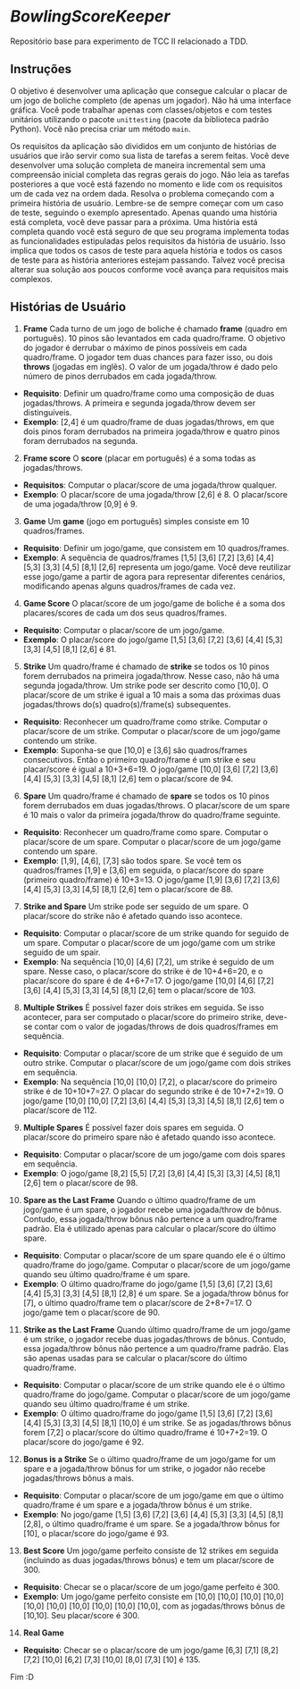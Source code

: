 # _BowlingScoreKeeper_
Repositório base para experimento de TCC II relacionado a TDD.

## Instruções

O objetivo é desenvolver uma aplicação que consegue calcular o placar de um jogo de boliche completo (de apenas um jogador). Não há uma interface gráfica. Você pode trabalhar apenas com classes/objetos e com testes unitários utilizando o pacote `unittesting` (pacote da biblioteca padrão Python). Você não precisa criar um método `main`.

Os requisitos da aplicação são divididos em um conjunto de histórias de usuários que irão servir como sua lista de tarefas a serem feitas. Você deve desenvolver uma solução completa de maneira incremental sem uma compreensão inicial completa das regras gerais do jogo. Não leia as tarefas posteriores a que você está fazendo no momento e lide com os requisitos um de cada vez na ordem dada. Resolva o problema começando com a primeira história de usuário. Lembre-se de sempre começar com um caso de teste, seguindo o exemplo apresentado. Apenas quando uma história está completa, você deve passar para a próxima. Uma história está completa quando você está seguro de que seu programa implementa todas as funcionalidades estipuladas pelos requisitos da história de usuário. Isso implica que todos os casos de teste para aquela história e todos os casos de teste para as história anteriores estejam passando. Talvez você precisa alterar sua solução aos poucos conforme você avança para requisitos mais complexos.

## Histórias de Usuário

1. **Frame**
Cada turno de um jogo de boliche é chamado **frame** (quadro em português). 10 pinos são levantados em cada quadro/frame. O objetivo do jogador é derrubar o máximo de pinos possíveis em cada quadro/frame. O jogador tem duas chances para fazer isso, ou dois **throws** (jogadas em inglês). O valor de um jogada/throw é dado pelo número de pinos derrubados em cada jogada/throw.
  - **Requisito**: Definir um quadro/frame como uma composição de duas jogadas/throws. A primeira e segunda jogada/throw devem ser distinguíveis.
  - **Exemplo**: [2,4] é um quadro/frame de duas jogadas/throws, em que dois pinos foram derrubados na primeira jogada/throw e quatro pinos foram derrubados na segunda.
  
2. **Frame score**
O **score** (placar em português) é a soma todas as jogadas/throws.
  - **Requisitos**: Computar o placar/score de uma jogada/throw qualquer.
  - **Exemplo**: O placar/score de uma jogada/throw [2,6] é 8. O placar/score de uma jogada/throw [0,9] é 9.
  
3. **Game**
Um **game** (jogo em português) simples consiste em 10 quadros/frames.
  - **Requisito**: Definir um jogo/game, que consistem em 10 quadros/frames.
  - **Exemplo**: A sequência de quadros/frames [1,5] [3,6] [7,2] [3,6] [4,4] [5,3] [3,3] [4,5] [8,1] [2,6] representa um jogo/game. Você deve reutilizar esse jogo/game a partir de agora para representar diferentes cenários, modificando apenas alguns quadros/frames de cada vez.
  
4. **Game Score**
O placar/score de um jogo/game de boliche é a soma dos placares/scores de cada um dos seus quadros/frames.
  - **Requisito**: Computar o placar/score de um jogo/game.
  - **Exemplo**: O placar/score do jogo/game [1,5] [3,6] [7,2] [3,6] [4,4] [5,3] [3,3] [4,5] [8,1] [2,6] é 81.
  
5. **Strike**
Um quadro/frame é chamado de **strike** se todos os 10 pinos forem derrubados na primeira jogada/throw. Nesse caso, não há uma segunda jogada/throw. Um strike pode ser descrito como [10,0]. O placar/score de um strike é igual a 10 mais a soma das próximas duas jogadas/throws do(s) quadro(s)/frame(s) subsequentes.
  - **Requisito**: Reconhecer um quadro/frame como strike. Computar o placar/score de um strike. Computar o placar/score de um jogo/game contendo um strike.
  - **Exemplo**: Suponha-se que [10,0] e [3,6] são quadros/frames consecutivos. Então o primeiro quadro/frame é um strike e seu placar/score é igual a 10+3+6=19. O jogo/game [10,0] [3,6] [7,2] [3,6] [4,4] [5,3] [3,3] [4,5] [8,1] [2,6] tem o placar/score de 94.
  
6. **Spare**
Um quadro/frame é chamado de **spare** se todos os 10 pinos forem derrubados em duas jogadas/throws. O placar/score de um spare é 10 mais o valor da primeira jogada/throw do quadro/frame seguinte.
  - **Requisito**: Reconhecer um quadro/frame como spare. Computar o placar/score de um spare. Computar o placar/score de um jogo/game contendo um spare.
  - **Exemplo**: [1,9], [4,6], [7,3] são todos spare. Se você tem os quadros/frames [1,9] e [3,6] em seguida, o placar/score do spare (primeiro quadro/frame) é 10+3=13. O jogo/game [1,9] [3,6] [7,2] [3,6] [4,4] [5,3] [3,3] [4,5] [8,1] [2,6] tem o placar/score de 88.
  
7. **Strike and Spare**
Um strike pode ser seguido de um spare. O placar/score do strike não é afetado quando isso acontece.
  - **Requisito**: Computar o placar/score de um strike quando for seguido de um spare. Computar o placar/score de um jogo/game com um strike seguido de um spair.
  - **Exemplo**: Na sequência [10,0] [4,6] [7,2], um strike é seguido de um spare. Nesse caso, o placar/score do strike é de 10+4+6=20, e o placar/score do spare é de 4+6+7=17. O jogo/game [10,0] [4,6] [7,2] [3,6] [4,4] [5,3] [3,3] [4,5] [8,1] [2,6] tem o placar/score de 103.
  
8. **Multiple Strikes**
É possível fazer dois strikes em seguida. Se isso acontecer, para ser computado o placar/score do primeiro strike, deve-se contar com o valor de jogadas/throws de dois quadros/frames em sequência.
  - **Requisito**: Computar o placar/score de um strike que é seguido de um outro strike. Computar o placar/score de um jogo/game com dois strikes em sequência.
  - **Exemplo**: Na sequência [10,0] [10,0] [7,2], o placar/score do primeiro strike é de 10+10+7=27. O placar do segundo strike é de 10+7+2=19. O jogo/game [10,0] [10,0] [7,2] [3,6] [4,4] [5,3] [3,3] [4,5] [8,1] [2,6] tem o placar/score de 112.

9. **Multiple Spares**
É possível fazer dois spares em seguida. O placar/score do primeiro spare não é afetado quando isso acontece.
  - **Requisito**: Computar o placar/score de um jogo/game com dois spares em sequência.
  - **Exemplo**: O jogo/game [8,2] [5,5] [7,2] [3,6] [4,4] [5,3] [3,3] [4,5] [8,1] [2,6] tem o placar/score de 98.

10. **Spare as the Last Frame**
Quando o último quadro/frame de um jogo/game é um spare, o jogador recebe uma jogada/throw de bônus. Contudo, essa jogada/throw bônus não pertence a um quadro/frame padrão. Ela é utilizado apenas para calcular o placar/score do último spare.
  - **Requisito**: Computar o placar/score de um spare quando ele é o último quadro/frame do jogo/game. Computar o placar/score de um jogo/game quando seu último quadro/frame é um spare.
  - **Exemplo**: O último quadro/frame do jogo/game [1,5] [3,6] [7,2] [3,6] [4,4] [5,3] [3,3] [4,5] [8,1] [2,8] é um spare. Se a jogada/throw bônus for [7], o último quadro/frame tem o placar/score de 2+8+7=17. O jogo/game tem o placar/score de 90.
  
11. **Strike as the Last Frame**
Quando último quadro/frame de um jogo/game é um strike, o jogador recebe duas jogadas/throws de bônus. Contudo, essa jogada/throw bônus não pertence a um quadro/frame padrão. Elas são apenas usadas para se calcular o placar/score do último quadro/frame.
  - **Requisito**: Computar o placar/score de um strike quando ele é o último quadro/frame do jogo/game. Computar o placar/score de um jogo/game quando seu último quadro/frame é um strike.
  - **Exemplo**: O último quadro/frame do jogo/game [1,5] [3,6] [7,2] [3,6] [4,4] [5,3] [3,3] [4,5] [8,1] [10,0] é um strike. Se as jogadas/throws bônus forem [7,2] o placar/score do último quadro/frame é 10+7+2=19. O placar/score do jogo/game é 92.

12. **Bonus is a Strike**
Se o último quadro/frame de um jogo/game for um spare e a jogada/throw bônus for um strike, o jogador não recebe jogadas/throws bônus a mais.
  - **Requisito**: Computar o placar/score de um jogo/game em que o último quadro/frame é um spare e a jogada/throw bônus é um strike.
  - **Exemplo**: No jogo/game [1,5] [3,6] [7,2] [3,6] [4,4] [5,3] [3,3] [4,5] [8,1] [2,8], o último quadro/frame é um spare. Se a jogada/throw bônus for [10], o placar/score do jogo/game é 93.
  
13. **Best Score**
Um jogo/game perfeito consiste de 12 strikes em seguida (incluindo as duas jogadas/throws bônus) e tem um placar/score de 300.
  - **Requisito**: Checar se o placar/score de um jogo/game perfeito é 300.
  - **Exemplo**: Um jogo/game perfeito consiste em [10,0] [10,0] [10,0] [10,0] [10,0] [10,0] [10,0] [10,0] [10,0] [10,0], com as jogadas/throws bônus de [10,10]. Seu placar/score é 300.

14. **Real Game**
  - **Requisito**: Checar se o placar/score de um jogo/game [6,3] [7,1] [8,2] [7,2] [10,0] [6,2] [7,3] [10,0] [8,0] [7,3] [10] é 135.

Fim :D
